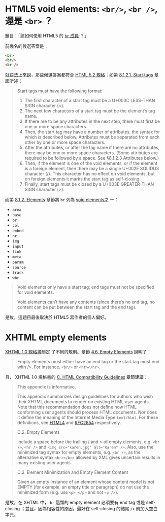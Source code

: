 # HTML5 void elements: `<br/>`, `<br />`, 還是  `<br>`  ？

題目：「該如何使用 HTML5  的 
[`br` 成員](https://www.w3.org/TR/2017/REC-html52-20171214/textlevel-semantics.html#the-br-element)
？」

前幾名的候選答案是：

```HTML
<br>
<br/>
<br />
```

就語法上來說，那些候選答案都符合 
[HTML 5.2 規格](https://www.w3.org/TR/2017/REC-html52-20171214/)；如第 
[8.1.2.1. Start tags](https://www.w3.org/TR/html5/syntax.html#start-tags)
章節所述：

> Start tags must have the following format:
> 1. The first character of a start tag must be a U+003C LESS-THAN SIGN
>    character (<).
> 2. The next few characters of a start tag must be the element’s tag
>    name.
> 3. If there are to be any attributes in the next step, there must
>    first be one or more space characters.
> 4. Then, the start tag may have a number of attributes, the syntax for
>    which is described below. Attributes must be separated from each
>    other by one or more space characters.
> 5. After the attributes, or after the tag name if there are no
>    attributes, there may be one or more space characters. (Some
>    attributes are required to be followed by a space. See §8.1.2.3
>    Attributes below.)
> 6. Then, if the element is one of the void elements, or if the element
>    is a foreign element, then there may be a single U+002F SOLIDUS
>    character (/). This character has no effect on void elements, but
>    on foreign elements it marks the start tag as self-closing.
> 7. Finally, start tags must be closed by a U+003E GREATER-THAN SIGN
>    character (>).

而第 
[8.1.2. Elements](https://www.w3.org/TR/html5/syntax.html#writing-html-documents-elements)
章節將 `br` 列為 
[void elements](https://www.w3.org/TR/html5/syntax.html#void-elements)之
一：

* `area`
* `base`
* `br`
* `col`
* `embed`
* `hr`
* `img`
* `input`
* `link`
* `meta`
* `param`
* `source`
* `track`
* `wbr`

> Void elements only have a start tag; end tags must not be specified
> for void elements.
>
> Void elements can’t have any contents (since there’s no end tag, no
> content can be put between the start tag and the end tag).

是故，這題目最後取決於 HTML5  寫作者的個人偏好。


# XHTML empty elements

[XHTML 1.0 規格書](https://www.w3.org/TR/2018/SPSD-xhtml1-20180327/)制定
了不同的規則。章節 
[4.6. Empty Elements](https://www.w3.org/TR/2018/SPSD-xhtml1-20180327/#h-4.6) 
說明了：

> Empty elements must either have an end tag or the start tag must end
> with />. For instance, `<br/>` or `<hr></hr>`.

且， XHTML 1.0  規格書的 
[C. HTML Compatibility Guidelines](https://www.w3.org/TR/2018/SPSD-xhtml1-20180327/#guidelines) 
章節建議：

> This appendix is informative.
>
> This appendix summarizes design guidelines for authors who wish their
> XHTML documents to render on existing HTML user agents. Note that this
> recommendation does not define how HTML conforming user agents should
> process HTML documents. Nor does it define the meaning of the Internet
> Media Type `text/html`. For these definitions, see
> [HTML4](https://www.w3.org/TR/2018/SPSD-xhtml1-20180327/#ref-html4)
> and
> [RFC2854](https://www.w3.org/TR/2018/SPSD-xhtml1-20180327/#ref-rfc2854)
> respectively.

> C.2. Empty Elements
>
> Include a space before the trailing / and > of empty elements, e.g.
> `<br />`, `<hr />` and `<img src="karen.jpg" alt="Karen" />`. Also,
> use the minimized tag syntax for empty elements, e.g. `<br />`, as the
> alternative syntax `<br></br>` allowed by XML gives uncertain results
> in many existing user agents.

> C.3. Element Minimization and Empty Element Content
>
> Given an empty instance of an element whose content model is not EMPTY
> (for example, an empty title or paragraph) do not use the minimized
> form (e.g. use `<p> </p>` and not `<p />`).

是故，在 XHTML  中， `br` 這類的 empty element  必須要有 end tag  或是 
self-closing  ；並且，因為相容性的原因，最好在 self-closing 的結尾 `/>` 
前加入空白字元。
